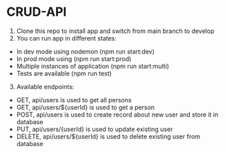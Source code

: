 # CRUD-API

1. Clone this repo to install app and switch from main branch to develop
2. You can run app in different states:
  - In dev mode using nodemon (npm run start:dev)
  - In prod mode using (npm run start:prod)
  - Multiple instances of application (npm run start:multi)
  - Tests are available (npm run test)
3. Available endpoints: 
  - GET, api/users is used to get all persons
  - GET, api/users/${userId} is used to get a person
  - POST, api/users is used to create record about new user and store it in database
  - PUT, api/users/{userId} is used to update existing user
  - DELETE, api/users/${userId} is used to delete existing user from database
